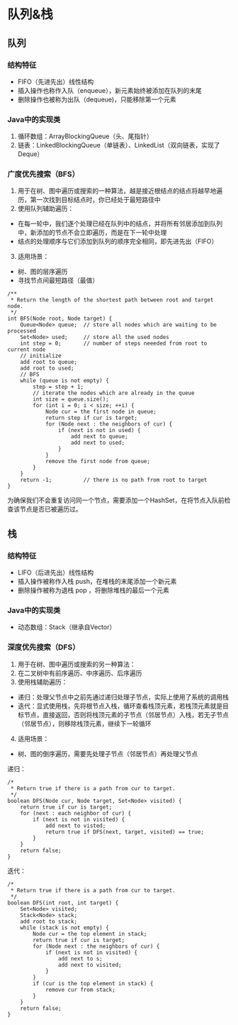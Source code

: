 # 队列&栈

## 队列

### 结构特征

- FIFO（先进先出）线性结构
- 插入操作也称作入队（enqueue），新元素始终被添加在队列的末尾
- 删除操作也被称为出队（dequeue)，只能移除第一个元素

### Java中的实现类

1. 循环数组：ArrayBlockingQueue（头、尾指针）
2. 链表：LinkedBlockingQueue（单链表）、LinkedList（双向链表，实现了Deque）

### 广度优先搜索（BFS）

1. 用于在树、图中遍历或搜索的一种算法，越是接近根结点的结点将越早地遍历，第一次找到目标结点时，你已经处于最短路径中
2. 使用队列辅助遍历：
  - 在每一轮中，我们逐个处理已经在队列中的结点，并将所有邻居添加到队列中，新添加的节点不会立即遍历，而是在下一轮中处理
  - 结点的处理顺序与它们添加到队列的顺序完全相同，即先进先出（FIFO）
3. 适用场景：
  - 树、图的层序遍历
  - 寻找节点间最短路径（最值）

```
/**
 * Return the length of the shortest path between root and target node.
 */
int BFS(Node root, Node target) {
    Queue<Node> queue;  // store all nodes which are waiting to be processed
    Set<Node> used;     // store all the used nodes
    int step = 0;       // number of steps neeeded from root to current node
    // initialize
    add root to queue;
    add root to used;
    // BFS
    while (queue is not empty) {
        step = step + 1;
        // iterate the nodes which are already in the queue
        int size = queue.size();
        for (int i = 0; i < size; ++i) {
            Node cur = the first node in queue;
            return step if cur is target;
            for (Node next : the neighbors of cur) {
                if (next is not in used) {
                    add next to queue;
                    add next to used;
                }
            }
            remove the first node from queue;
        }
    }
    return -1;          // there is no path from root to target
}
```

为确保我们不会重复访问同一个节点，需要添加一个HashSet，在将节点入队前检查该节点是否已被遍历过。

## 栈

### 结构特征

- LIFO（后进先出）线性结构
- 插入操作被称作入栈 push，在堆栈的末尾添加一个新元素
- 删除操作被称为退栈 pop ，将删除堆栈的最后一个元素

### Java中的实现类

- 动态数组：Stack（继承自Vector）

### 深度优先搜索（DFS）

1. 用于在树、图中遍历或搜索的另一种算法：
2. 在二叉树中有前序遍历、中序遍历、后序遍历
3. 使用栈辅助遍历：
  - 递归：处理父节点中之前先通过递归处理子节点，实际上使用了系统的调用栈
  - 迭代：显式使用栈，先将根节点入栈，循环查看栈顶元素，若栈顶元素就是目标节点，直接返回，否则将栈顶元素的子节点（邻居节点）入栈，若无子节点（邻居节点），则移除栈顶元素，继续下一轮循环
4. 适用场景：
  - 树、图的倒序遍历，需要先处理子节点（邻居节点）再处理父节点

递归：
```
/*
 * Return true if there is a path from cur to target.
 */
boolean DFS(Node cur, Node target, Set<Node> visited) {
    return true if cur is target;
    for (next : each neighbor of cur) {
        if (next is not in visited) {
            add next to visted;
            return true if DFS(next, target, visited) == true;
        }
    }
    return false;
}
```

迭代：
```
/*
 * Return true if there is a path from cur to target.
 */
boolean DFS(int root, int target) {
    Set<Node> visited;
    Stack<Node> stack;
    add root to stack;
    while (stack is not empty) {
        Node cur = the top element in stack;
        return true if cur is target;
        for (Node next : the neighbors of cur) {
            if (next is not in visited) {
                add next to s;
                add next to visited;
            }
        }
        if (cur is the top element in stack) {
            remove cur from stack;
        }
    }
    return false;
}
```
